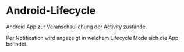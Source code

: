 # Android-Lifecycle

Android App zur Veranschaulichung der Activity zustände.

Per Notification wird angezeigt in welchem Lifecycle Mode sich die App befindet.
